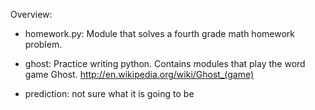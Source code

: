Overview:

- homework.py: Module that solves a fourth grade math homework problem.

- ghost: Practice writing python. Contains modules that play the word game Ghost. http://en.wikipedia.org/wiki/Ghost_(game)

- prediction: not sure what it is going to be
